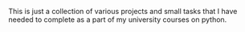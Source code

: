 This is just a collection of various projects and small tasks that I have needed to complete as a part of my university courses on python.
